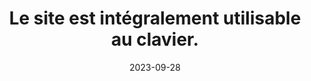 ---
N: '161'
Rubrique: Navigation
title: Le site est intégralement utilisable au clavier.
detail: Le livre numérique est intégralement utilisable au clavier.
categories: [" Navigation"]
agrege: O4161-E053
opquast: '4161'
indiceebook: '53'
description: "Règle n° 053"
weight:  053
actif: '1'
layout: rules
date: 2023-09-28
tags: ["", ""]
objectif: ["", ""]
Meo: ""
Controle: ""
Auteur: ""
---